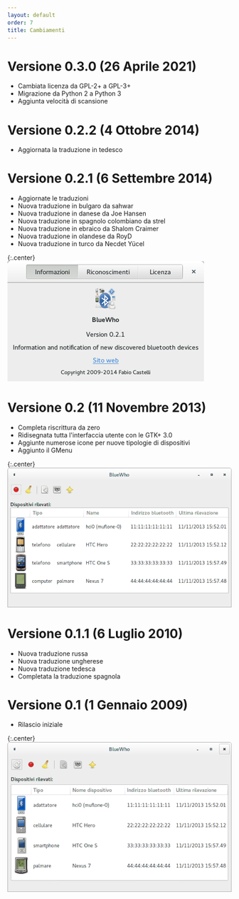 ```yaml
---
layout: default
order: 7
title: Cambiamenti
---
```

# Versione 0.3.0 (26 Aprile 2021)

* Cambiata licenza da GPL-2+ a GPL-3+
* Migrazione da Python 2 a Python 3
* Aggiunta velocità di scansione

# Versione 0.2.2 (4 Ottobre 2014)

* Aggiornata la traduzione in tedesco

# Versione 0.2.1 (6 Settembre 2014)

* Aggiornate le traduzioni
* Nuova traduzione in bulgaro da sahwar
* Nuova traduzione in danese da Joe Hansen
* Nuova traduzione in spagnolo colombiano da strel
* Nuova traduzione in ebraico da Shalom Craimer
* Nuova traduzione in olandese da RoyD
* Nuova traduzione in turco da Necdet Yücel

{:.center}
![Finestra informazioni di BlueWho 0.2.1](/resources/bluewho/archive/v0.2.1/italian/about.png)

# Versione 0.2 (11 Novembre 2013)

* Completa riscrittura da zero
* Ridisegnata tutta l'interfaccia utente con le GTK+ 3.0
* Aggiunte numerose icone per nuove tipologie di dispositivi
* Aggiunto il GMenu

{:.center}
![Finestra principale di BlueWho 0.2](/resources/bluewho/archive/v0.2/italian/main.png)

# Versione 0.1.1 (6 Luglio 2010)

* Nuova traduzione russa
* Nuova traduzione ungherese
* Nuova traduzione tedesca
* Completata la traduzione spagnola

# Versione 0.1 (1 Gennaio 2009)

* Rilascio iniziale

{:.center}
![Finestra principale di BlueWho 0.1](/resources/bluewho/archive/v0.1/italian/main.png)